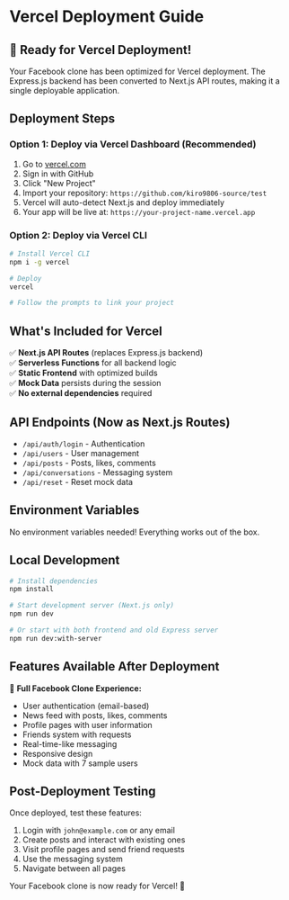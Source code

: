 # Vercel Deployment Guide

## 🚀 Ready for Vercel Deployment!

Your Facebook clone has been optimized for Vercel deployment. The Express.js backend has been converted to Next.js API routes, making it a single deployable application.

## Deployment Steps

### Option 1: Deploy via Vercel Dashboard (Recommended)
1. Go to [vercel.com](https://vercel.com)
2. Sign in with GitHub
3. Click "New Project"
4. Import your repository: `https://github.com/kiro9806-source/test`
5. Vercel will auto-detect Next.js and deploy immediately
6. Your app will be live at: `https://your-project-name.vercel.app`

### Option 2: Deploy via Vercel CLI
```bash
# Install Vercel CLI
npm i -g vercel

# Deploy
vercel

# Follow the prompts to link your project
```

## What's Included for Vercel

✅ **Next.js API Routes** (replaces Express.js backend)  
✅ **Serverless Functions** for all backend logic  
✅ **Static Frontend** with optimized builds  
✅ **Mock Data** persists during the session  
✅ **No external dependencies** required  

## API Endpoints (Now as Next.js Routes)

- `/api/auth/login` - Authentication
- `/api/users` - User management
- `/api/posts` - Posts, likes, comments
- `/api/conversations` - Messaging system
- `/api/reset` - Reset mock data

## Environment Variables

No environment variables needed! Everything works out of the box.

## Local Development

```bash
# Install dependencies
npm install

# Start development server (Next.js only)
npm run dev

# Or start with both frontend and old Express server
npm run dev:with-server
```

## Features Available After Deployment

🎯 **Full Facebook Clone Experience:**
- User authentication (email-based)
- News feed with posts, likes, comments
- Profile pages with user information
- Friends system with requests
- Real-time-like messaging
- Responsive design
- Mock data with 7 sample users

## Post-Deployment Testing

Once deployed, test these features:
1. Login with `john@example.com` or any email
2. Create posts and interact with existing ones
3. Visit profile pages and send friend requests
4. Use the messaging system
5. Navigate between all pages

Your Facebook clone is now ready for Vercel! 🎉
